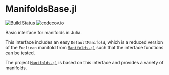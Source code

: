 # ManifoldsBase.jl

[![Build Status](https://travis-ci.org/JuliaNLSolvers/ManifoldsBase.jl.svg?branch=master)](https://travis-ci.org/JuliaNLSolvers/ManifoldsBase.jl/) [![codecov.io](http://codecov.io/github/JuliaNLSolvers/ManifoldsBase.jl/coverage.svg?branch=master)](https://codecov.io/gh/JuliaNLSolvers/ManifoldsBase.jl/)

Basic interface for manifolds in Julia.

This interface includes an easy `DefaultManifold`, which is a reduced version
of the `Eucliean` manifold from [`Manifolds.jl`](https://github.com/JuliaNLSolvers/Manifolds.jl) such that the interface functions can be tested.

The project [`Manifolds.jl`](https://github.com/JuliaNLSolvers/Manifolds.jl)
is based on this interface and provides a variety of manifolds.
